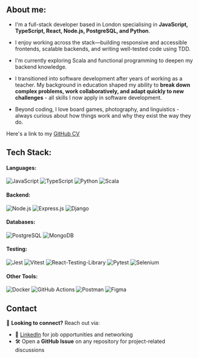 ## About me:
- I'm a full-stack developer based in London specialising in **JavaScript, TypeScript, React, Node.js, PostgreSQL, and Python**.
- I enjoy working across the stack—building responsive and accessible frontends, scalable backends, and writing well-tested code using TDD.
- I'm currently exploring Scala and functional programming to deepen my backend knowledge.

- I transitioned into software development after years of working as a teacher. My background in education shaped my ability to **break down complex problems, work collaboratively, and adapt quickly to new challenges** - all skills I now apply in software development.

- Beyond coding, I love board games, photography, and linguistics - always curious about how things work and why they exist the way they do.

Here's a link to my [GitHub CV](https://github.com/kawrou/CV)

## Tech Stack:
#### Languages:
![JavaScript](https://img.shields.io/badge/JavaScript-%2320232a.svg?style=for-the-badge&logo=javascript&logoColor=%23F7DF1E)
![TypeScript](https://img.shields.io/badge/typescript-%23007ACC.svg?style=for-the-badge&logo=typescript&logoColor=white)
![Python](https://img.shields.io/badge/python-3670A0?style=for-the-badge&logo=python&logoColor=ffdd54)
![Scala](https://img.shields.io/badge/scala-%23DC322F.svg?style=for-the-badge&logo=scala&logoColor=white)
#### Backend:
![Node.js](https://img.shields.io/badge/Node.js-6DA55F?style=for-the-badge&logo=node.js&logoColor=white)
![Express.js](https://img.shields.io/badge/express.js-%23404d59.svg?style=for-the-badge&logo=express&logoColor=%2361DAFB)
![Django](https://img.shields.io/badge/django-%23092E20.svg?style=for-the-badge&logo=django&logoColor=white)
<!--[Flask](https://img.shields.io/badge/flask-%23000.svg?style=for-the-badge&logo=flask&logoColor=white)-->

#### Databases:
![PostgreSQL](https://img.shields.io/badge/PostgreSQL-336791?style=for-the-badge&logo=postgresql&logoColor=white)
![MongoDB](https://img.shields.io/badge/MongoDB-%234ea94b.svg?style=for-the-badge&logo=mongodb&logoColor=white)

#### Testing:
![Jest](https://img.shields.io/badge/-jest-%23C21325?style=for-the-badge&logo=jest&logoColor=white)
![Vitest](https://img.shields.io/badge/-Vitest-252529?style=for-the-badge&logo=vitest&logoColor=FCC72B)
![React-Testing-Library](https://img.shields.io/badge/React_Testing_Library-%23E33332?style=for-the-badge&logo=testing-library&logoColor=white)
![Pytest](https://img.shields.io/badge/pytest-%23ffffff.svg?style=for-the-badge&logo=pytest&logoColor=2f9fe3)
![Selenium](https://img.shields.io/badge/-selenium-%43B02A?style=for-the-badge&logo=selenium&logoColor=white)

#### Other Tools:
![Docker](https://img.shields.io/badge/docker-%230db7ed.svg?style=for-the-badge&logo=docker&logoColor=white)
![GitHub Actions](https://img.shields.io/badge/github%20actions-%232671E5.svg?style=for-the-badge&logo=githubactions&logoColor=white)
![Postman](https://img.shields.io/badge/Postman-FF6C37?style=for-the-badge&logo=postman&logoColor=white)
![Figma](https://img.shields.io/badge/figma-%23F24E1E.svg?style=for-the-badge&logo=figma&logoColor=white)

<!--
## Stats
![GitHub Stats](https://github-readme-stats.vercel.app/api?username=kawrou&show_icons=true&theme=radical)
![Top Languages](https://github-readme-stats.vercel.app/api/top-langs/?username=kawrou&layout=compact&theme=radical)
![Codewars](https://www.codewars.com/users/kawrou/badges/micro)
-->


## Contact
📌 **Looking to connect?** Reach out via:  
- 💼 [LinkedIn](https://www.linkedin.com/in/alan-gardiner-1566892b6/) for job opportunities and networking
- 🛠 Open a **GitHub Issue** on any repository for project-related discussions

<!--
**kawrou/kawrou** is a ✨ _special_ ✨ repository because its `README.md` (this file) appears on your GitHub profile.

Here are some ideas to get you started:

- 🔭 I’m currently working on ...
- 🌱 I’m currently learning ...
- 👯 I’m looking to collaborate on ...
- 🤔 I’m looking for help with ...
- 💬 Ask me about ...
- 📫 How to reach me: ...
- 😄 Pronouns: ...
- ⚡ Fun fact: ...
-->

